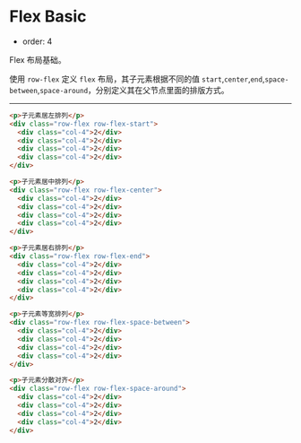 # Flex Basic

- order: 4 

Flex 布局基础。

使用 `row-flex` 定义 `flex` 布局，其子元素根据不同的值 `start`,`center`,`end`,`space-between`,`space-around`，分别定义其在父节点里面的排版方式。

---

````html
<p>子元素居左排列</p>
<div class="row-flex row-flex-start">
  <div class="col-4">2</div>
  <div class="col-4">2</div>
  <div class="col-4">2</div>
  <div class="col-4">2</div>
</div>

<p>子元素居中排列</p>
<div class="row-flex row-flex-center">
  <div class="col-4">2</div>
  <div class="col-4">2</div>
  <div class="col-4">2</div>
  <div class="col-4">2</div>
</div>

<p>子元素居右排列</p>
<div class="row-flex row-flex-end">
  <div class="col-4">2</div>
  <div class="col-4">2</div>
  <div class="col-4">2</div>
  <div class="col-4">2</div>
</div>

<p>子元素等宽排列</p>
<div class="row-flex row-flex-space-between">
  <div class="col-4">2</div>
  <div class="col-4">2</div>
  <div class="col-4">2</div>
  <div class="col-4">2</div>
</div>

<p>子元素分散对齐</p>
<div class="row-flex row-flex-space-around">
  <div class="col-4">2</div>
  <div class="col-4">2</div>
  <div class="col-4">2</div>
  <div class="col-4">2</div>
</div>

````




